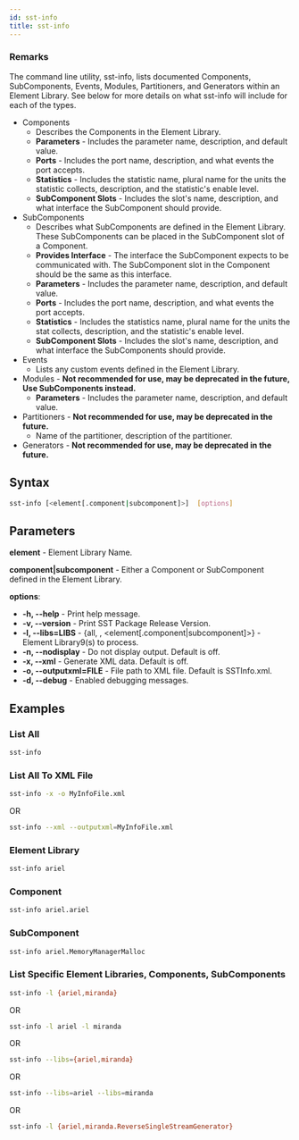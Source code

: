 ```yaml
---
id: sst-info
title: sst-info
---
```


### Remarks

The command line utility, sst-info, lists documented Components, SubComponents, Events, Modules, Partitioners, and Generators within an Element Library. See below for more details on what sst-info will include for each of the types.

- Components
  - Describes the Components in the Element Library.
  - **Parameters** - Includes the parameter name, description, and default value.
  - **Ports** - Includes the port name, description, and what events the port accepts.
  - **Statistics** - Includes the statistic name, plural name for the units the statistic collects, description, and the statistic's enable level.
  - **SubComponent Slots** - Includes the slot's name, description, and what interface the SubComponent should provide.
- SubComponents
  - Describes what SubComponents are defined in the Element Library. These SubComponents can be placed in the SubComponent slot of a Component.
  - **Provides Interface** - The interface the SubComponent expects to be communicated with. The SubComponent slot in the Component should be the same as this interface.
  - **Parameters** - Includes the parameter name, description, and default value.
  - **Ports** - Includes the port name, description, and what events the port accepts.
  - **Statistics** - Includes the statistics name, plural name for the units the stat collects, description, and the statistic's enable level.
  - **SubComponent Slots** - Includes the slot's name, description, and what interface the SubComponents should provide.
- Events
  - Lists any custom events defined in the Element Library.
- Modules - **Not recommended for use, may be deprecated in the future, Use SubComponents instead.**
  - **Parameters** - Includes the parameter name, description, and default value.
- Partitioners - **Not recommended for use, may be deprecated in the future.**
  - Name of the partitioner, description of the partitioner.
- Generators - **Not recommended for use, may be deprecated in the future.**

## Syntax

```bash
sst-info [<element[.component|subcomponent]>]  [options]
```

## Parameters

**element** - Element Library Name.

**component|subcomponent** - Either a Component or SubComponent defined in the Element Library.

**options**:
- **-h, --help** - Print help message.
- **-v, --version** - Print SST Package Release Version.
- **-l, --libs=LIBS** - {all, <element>, <element[.component|subcomponent]>} - Element Library9(s) to process.
- **-n, --nodisplay** - Do not display output. Default is off.
- **-x, --xml** - Generate XML data. Default is off.
- **-o, --outputxml=FILE** - File path to XML file. Default is SSTInfo.xml.
- **-d, --debug** - Enabled debugging messages.

## Examples

### List All
```bash
sst-info
```

### List All To XML File
```bash
sst-info -x -o MyInfoFile.xml
```
OR
```bash
sst-info --xml --outputxml=MyInfoFile.xml
```

### Element Library
```bash
sst-info ariel
```

### Component
```bash
sst-info ariel.ariel
```

### SubComponent
```bash
sst-info ariel.MemoryManagerMalloc
```

### List Specific Element Libraries, Components, SubComponents
```bash
sst-info -l {ariel,miranda}
```
OR
```bash
sst-info -l ariel -l miranda
```
OR
```bash
sst-info --libs={ariel,miranda}
```
OR
```bash
sst-info --libs=ariel --libs=miranda
```
OR
```bash
sst-info -l {ariel,miranda.ReverseSingleStreamGenerator}
```